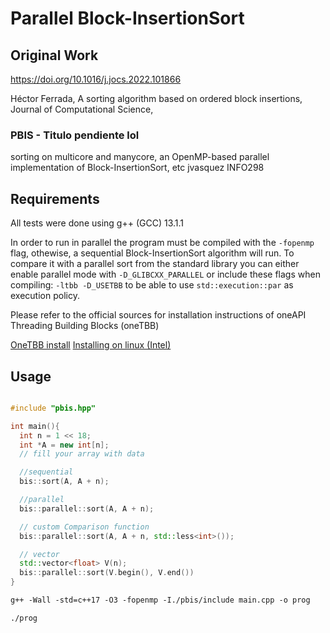 # Parallel Block-InsertionSort

## Original Work

https://doi.org/10.1016/j.jocs.2022.101866

Héctor Ferrada,
A sorting algorithm based on ordered block insertions,
Journal of Computational Science,

### PBIS - Titulo pendiente lol
sorting on multicore and manycore, an OpenMP-based parallel
implementation of Block-InsertionSort, etc
jvasquez INFO298 

## Requirements

All tests were done using g++ (GCC) 13.1.1 

In order to run in parallel the program must be compiled with the `-fopenmp`
flag, othewise, a sequential Block-InsertionSort algorithm will run. To compare
it with a parallel sort from the standard library you can either enable
parallel mode with `-D_GLIBCXX_PARALLEL` or include these flags when compiling:
`-ltbb -D_USETBB` to be able to use `std::execution::par` as execution policy.

Please refer to the official sources for installation instructions of oneAPI Threading Building Blocks (oneTBB)

[OneTBB install](https://github.com/oneapi-src/oneTBB/blob/master/INSTALL.md) 
[Installing on linux (Intel)](https://www.intel.com/content/www/us/en/docs/onetbb/get-started-guide/2021-9/overview.html) 


## Usage

```cpp

#include "pbis.hpp"

int main(){
  int n = 1 << 18;
  int *A = new int[n];
  // fill your array with data

  //sequential
  bis::sort(A, A + n);

  //parallel
  bis::parallel::sort(A, A + n);

  // custom Comparison function
  bis::parallel::sort(A, A + n, std::less<int>());

  // vector
  std::vector<float> V(n);
  bis::parallel::sort(V.begin(), V.end())
}
```

```Makefile
g++ -Wall -std=c++17 -O3 -fopenmp -I./pbis/include main.cpp -o prog
```

```bash
./prog
```
